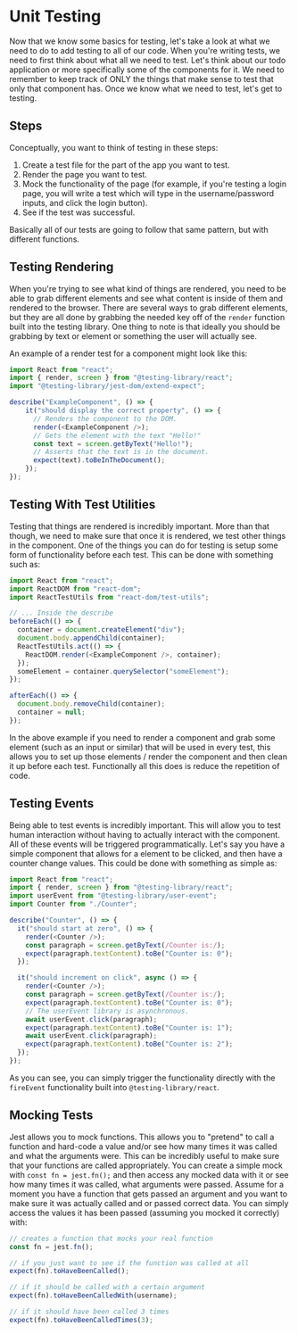 # Unit Testing

Now that we know some basics for testing, let's take a look at what we need to do to add testing to all of our code. When you're writing tests, we need to first think about what all we need to test. Let's think about our todo application or more specifically some of the components for it. We need to remember to keep track of ONLY the things that make sense to test that only that component has. Once we know what we need to test, let's get to testing.

## Steps

Conceptually, you want to think of testing in these steps:

1. Create a test file for the part of the app you want to test.
2. Render the page you want to test.
3. Mock the functionality of the page (for example, if you're testing a login page, you will write a test which will type in the username/password inputs, and click the login button).
4. See if the test was successful.

Basically all of our tests are going to follow that same pattern, but with different functions.

## Testing Rendering

When you're trying to see what kind of things are rendered, you need to be able to grab different elements and see what content is inside of them and rendered to the browser. There are several ways to grab different elements, but they are all done by grabbing the needed key off of the `render` function built into the testing library. One thing to note is that ideally you should be grabbing by text or element or something the user will actually see.

An example of a render test for a component might look like this:

```javascript
import React from "react";
import { render, screen } from "@testing-library/react";
import "@testing-library/jest-dom/extend-expect";

describe("ExampleComponent", () => {
    it("should display the correct property", () => {
      // Renders the component to the DOM.
      render(<ExampleComponent />);
      // Gets the element with the text "Hello!"
      const text = screen.getByText("Hello!");
      // Asserts that the text is in the document.
      expect(text).toBeInTheDocument();
    });
});
```

## Testing With Test Utilities

Testing that things are rendered is incredibly important. More than that though, we need to make sure that once it is rendered, we test other things in the component. One of the things you can do for testing is setup some form of functionality before each test. This can be done with something such as:

```javascript
import React from "react";
import ReactDOM from "react-dom";
import ReactTestUtils from "react-dom/test-utils";

// ... Inside the describe
beforeEach(() => {
  container = document.createElement("div");
  document.body.appendChild(container);
  ReactTestUtils.act(() => {
    ReactDOM.render(<ExampleComponent />, container);
  });
  someElement = container.querySelector("someElement");
});

afterEach(() => {
  document.body.removeChild(container);
  container = null;
});
```

In the above example if you need to render a component and grab some element (such as an input or similar) that will be used in every test, this allows you to set up those elements / render the component and then clean it up before each test. Functionally all this does is reduce the repetition of code.

## Testing Events

Being able to test events is incredibly important. This will allow you to test human interaction without having to actually interact with the component. All of these events will be triggered programmatically. Let's say you have a simple component that allows for a element to be clicked, and then have a counter change values. This could be done with something as simple as:

```javascript
import React from "react";
import { render, screen } from "@testing-library/react";
import userEvent from "@testing-library/user-event";
import Counter from "./Counter";

describe("Counter", () => {
  it("should start at zero", () => {
    render(<Counter />);
    const paragraph = screen.getByText(/Counter is:/);
    expect(paragraph.textContent).toBe("Counter is: 0");
  });

  it("should increment on click", async () => {
    render(<Counter />);
    const paragraph = screen.getByText(/Counter is:/);
    expect(paragraph.textContent).toBe("Counter is: 0");
    // The userEvent library is asynchronous.
    await userEvent.click(paragraph);
    expect(paragraph.textContent).toBe("Counter is: 1");
    await userEvent.click(paragraph);
    expect(paragraph.textContent).toBe("Counter is: 2");
  });
});
```

As you can see, you can simply trigger the functionality directly with the `fireEvent` functionality built into `@testing-library/react`.

## Mocking Tests

Jest allows you to mock functions. This allows you to "pretend" to call a function and hard-code a value and/or see how many times it was called and what the arguments were. This can be incredibly useful to make sure that your functions are called appropriately. You can create a simple mock with `const fn = jest.fn();` and then access any mocked data with it or see how many times it was called, what arguments were passed. Assume for a moment you have a function that gets passed an argument and you want to make sure it was actually called and or passed correct data. You can simply access the values it has been passed (assuming you mocked it correctly) with:

```javascript
// creates a function that mocks your real function
const fn = jest.fn();

// if you just want to see if the function was called at all
expect(fn).toHaveBeenCalled();

// if it should be called with a certain argument
expect(fn).toHaveBeenCalledWith(username);

// if it should have been called 3 times
expect(fn).toHaveBeenCalledTimes(3);
```